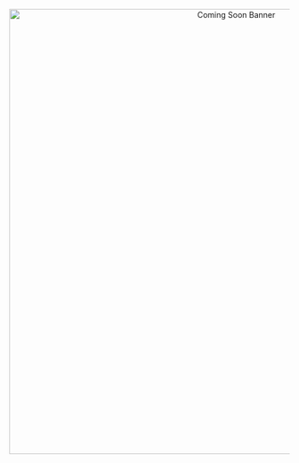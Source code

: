 <p align="center">
  <img src="public\converasys github coming soon banner (1).png" alt="Coming Soon Banner" width="800">
</p>
